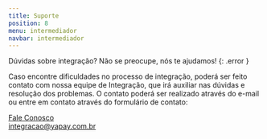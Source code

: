 ```yaml
---
title: Suporte
position: 8
menu: intermediador
navbar: intermediador
---
```


Dúvidas sobre integração? Não se preocupe, nós te ajudamos!
{: .error }

Caso encontre dificuldades no processo de integração, poderá ser feito contato com nossa equipe de Integração, que irá auxiliar nas dúvidas e resolução dos problemas. O contato poderá ser realizado através do e-mail ou entre em contato através do formulário de contato:



<div class="btnSuporte"> <a href="https://www.yapay.com.br/central-de-atendimento/intermediador/" target="_blank">Fale Conosco</a></div> <div class="btnEmail"> <a href="mailto:integracao@yapay.com.br" target="_blank">integracao@yapay.com.br</a></div>
